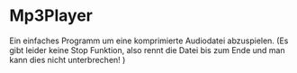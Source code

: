 # Mp3Player
Ein einfaches Programm um eine komprimierte Audiodatei abzuspielen.
(Es gibt leider keine Stop Funktion, also rennt die Datei bis zum Ende und man kann dies nicht unterbrechen!
)
